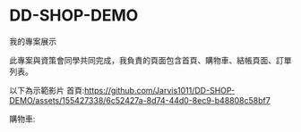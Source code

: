 # DD-SHOP-DEMO
我的專案展示

此專案與資策會同學共同完成，我負責的頁面包含首頁、購物車、結帳頁面、訂單列表。


以下為示範影片
首頁:https://github.com/Jarvis1011/DD-SHOP-DEMO/assets/155427338/6c52427a-8d74-44d0-8ec9-b48808c58bf7


購物車:

